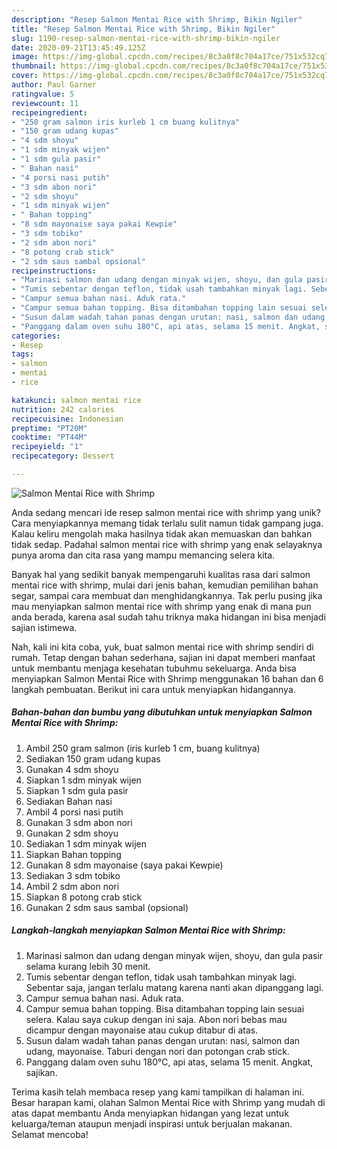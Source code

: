 ```yaml
---
description: "Resep Salmon Mentai Rice with Shrimp, Bikin Ngiler"
title: "Resep Salmon Mentai Rice with Shrimp, Bikin Ngiler"
slug: 1190-resep-salmon-mentai-rice-with-shrimp-bikin-ngiler
date: 2020-09-21T13:45:49.125Z
image: https://img-global.cpcdn.com/recipes/8c3a0f8c704a17ce/751x532cq70/salmon-mentai-rice-with-shrimp-foto-resep-utama.jpg
thumbnail: https://img-global.cpcdn.com/recipes/8c3a0f8c704a17ce/751x532cq70/salmon-mentai-rice-with-shrimp-foto-resep-utama.jpg
cover: https://img-global.cpcdn.com/recipes/8c3a0f8c704a17ce/751x532cq70/salmon-mentai-rice-with-shrimp-foto-resep-utama.jpg
author: Paul Garner
ratingvalue: 5
reviewcount: 11
recipeingredient:
- "250 gram salmon iris kurleb 1 cm buang kulitnya"
- "150 gram udang kupas"
- "4 sdm shoyu"
- "1 sdm minyak wijen"
- "1 sdm gula pasir"
- " Bahan nasi"
- "4 porsi nasi putih"
- "3 sdm abon nori"
- "2 sdm shoyu"
- "1 sdm minyak wijen"
- " Bahan topping"
- "8 sdm mayonaise saya pakai Kewpie"
- "3 sdm tobiko"
- "2 sdm abon nori"
- "8 potong crab stick"
- "2 sdm saus sambal opsional"
recipeinstructions:
- "Marinasi salmon dan udang dengan minyak wijen, shoyu, dan gula pasir selama kurang lebih 30 menit."
- "Tumis sebentar dengan teflon, tidak usah tambahkan minyak lagi. Sebentar saja, jangan terlalu matang karena nanti akan dipanggang lagi."
- "Campur semua bahan nasi. Aduk rata."
- "Campur semua bahan topping. Bisa ditambahan topping lain sesuai selera. Kalau saya cukup dengan ini saja. Abon nori bebas mau dicampur dengan mayonaise atau cukup ditabur di atas."
- "Susun dalam wadah tahan panas dengan urutan: nasi, salmon dan udang, mayonaise. Taburi dengan nori dan potongan crab stick."
- "Panggang dalam oven suhu 180°C, api atas, selama 15 menit. Angkat, sajikan."
categories:
- Resep
tags:
- salmon
- mentai
- rice

katakunci: salmon mentai rice 
nutrition: 242 calories
recipecuisine: Indonesian
preptime: "PT20M"
cooktime: "PT44M"
recipeyield: "1"
recipecategory: Dessert

---
```



![Salmon Mentai Rice with Shrimp](https://img-global.cpcdn.com/recipes/8c3a0f8c704a17ce/751x532cq70/salmon-mentai-rice-with-shrimp-foto-resep-utama.jpg)

Anda sedang mencari ide resep salmon mentai rice with shrimp yang unik? Cara menyiapkannya memang tidak terlalu sulit namun tidak gampang juga. Kalau keliru mengolah maka hasilnya tidak akan memuaskan dan bahkan tidak sedap. Padahal salmon mentai rice with shrimp yang enak selayaknya punya aroma dan cita rasa yang mampu memancing selera kita.

Banyak hal yang sedikit banyak mempengaruhi kualitas rasa dari salmon mentai rice with shrimp, mulai dari jenis bahan, kemudian pemilihan bahan segar, sampai cara membuat dan menghidangkannya. Tak perlu pusing jika mau menyiapkan salmon mentai rice with shrimp yang enak di mana pun anda berada, karena asal sudah tahu triknya maka hidangan ini bisa menjadi sajian istimewa.




Nah, kali ini kita coba, yuk, buat salmon mentai rice with shrimp sendiri di rumah. Tetap dengan bahan sederhana, sajian ini dapat memberi manfaat untuk membantu menjaga kesehatan tubuhmu sekeluarga. Anda bisa menyiapkan Salmon Mentai Rice with Shrimp menggunakan 16 bahan dan 6 langkah pembuatan. Berikut ini cara untuk menyiapkan hidangannya.

<!--inarticleads1-->

##### Bahan-bahan dan bumbu yang dibutuhkan untuk menyiapkan Salmon Mentai Rice with Shrimp:

1. Ambil 250 gram salmon (iris kurleb 1 cm, buang kulitnya)
1. Sediakan 150 gram udang kupas
1. Gunakan 4 sdm shoyu
1. Siapkan 1 sdm minyak wijen
1. Siapkan 1 sdm gula pasir
1. Sediakan  Bahan nasi
1. Ambil 4 porsi nasi putih
1. Gunakan 3 sdm abon nori
1. Gunakan 2 sdm shoyu
1. Sediakan 1 sdm minyak wijen
1. Siapkan  Bahan topping
1. Gunakan 8 sdm mayonaise (saya pakai Kewpie)
1. Sediakan 3 sdm tobiko
1. Ambil 2 sdm abon nori
1. Siapkan 8 potong crab stick
1. Gunakan 2 sdm saus sambal (opsional)




<!--inarticleads2-->

##### Langkah-langkah menyiapkan Salmon Mentai Rice with Shrimp:

1. Marinasi salmon dan udang dengan minyak wijen, shoyu, dan gula pasir selama kurang lebih 30 menit.
1. Tumis sebentar dengan teflon, tidak usah tambahkan minyak lagi. Sebentar saja, jangan terlalu matang karena nanti akan dipanggang lagi.
1. Campur semua bahan nasi. Aduk rata.
1. Campur semua bahan topping. Bisa ditambahan topping lain sesuai selera. Kalau saya cukup dengan ini saja. Abon nori bebas mau dicampur dengan mayonaise atau cukup ditabur di atas.
1. Susun dalam wadah tahan panas dengan urutan: nasi, salmon dan udang, mayonaise. Taburi dengan nori dan potongan crab stick.
1. Panggang dalam oven suhu 180°C, api atas, selama 15 menit. Angkat, sajikan.




Terima kasih telah membaca resep yang kami tampilkan di halaman ini. Besar harapan kami, olahan Salmon Mentai Rice with Shrimp yang mudah di atas dapat membantu Anda menyiapkan hidangan yang lezat untuk keluarga/teman ataupun menjadi inspirasi untuk berjualan makanan. Selamat mencoba!
